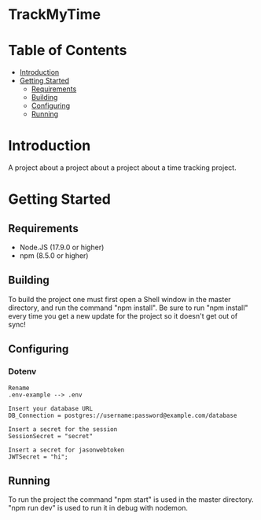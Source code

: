 # TrackMyTime

# Table of Contents

* [Introduction](#Introduction)
* [Getting Started](#Getting-Started)
  * [Requirements](#Requirements)
  * [Building](#Building)
  * [Configuring](#Configuring)
  * [Running](#Running)

# Introduction

A project about a project about a project about a time tracking project.

# Getting Started

## Requirements

* Node.JS (17.9.0 or higher)
* npm (8.5.0 or higher)

## Building

To build the project one must first open a Shell window in the master directory, and run the command "npm install". Be sure to run "npm install" every time you get a new update for the project so it doesn't get out of sync!

## Configuring
### Dotenv
```
Rename
.env-example --> .env

Insert your database URL
DB_Connection = postgres://username:password@example.com/database

Insert a secret for the session
SessionSecret = "secret"

Insert a secret for jasonwebtoken
JWTSecret = "hi";

```

## Running

To run the project the command "npm start" is used in the master directory. "npm run dev" is used to run it in debug with nodemon.